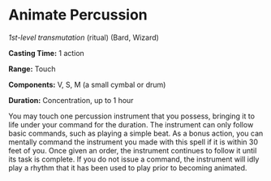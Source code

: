 # Animate Percussion
*1st-level transmutation* (ritual) (Bard, Wizard)

**Casting Time:** 1 action

**Range:** Touch

**Components:** V, S, M (a small cymbal or drum)

**Duration:** Concentration, up to 1 hour

You may touch one percussion instrument that you possess, bringing it to life under your command for the duration. The instrument can only follow basic commands, such as playing a simple beat. As a bonus action, you can mentally command the instrument you made with this spell if it is within 30 feet of you. Once given an order, the instrument continues to follow it until its task is complete. If you do not issue a command, the instrument will idly play a rhythm that it has been used to play prior to becoming animated.
